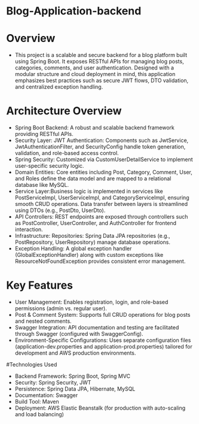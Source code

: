 # Blog-Application-backend
# Overview
* This project is a scalable and secure backend for a blog platform built using Spring Boot. It exposes RESTful APIs for managing blog posts, categories, comments, and user authentication. Designed with a modular structure and cloud deployment in mind, this application emphasizes best practices such as secure JWT flows, DTO validation, and centralized exception handling.

# Architecture Overview
* Spring Boot Backend: A robust and scalable backend framework providing RESTful APIs.
* Security Layer: JWT Authentication: Components such as JwtService, JwtAuthenticationFilter, and SecurityConfig handle token generation, validation, and role-based access control.
* Spring Security: Customized via CustomUserDetailService to implement user-specific security logic.
* Domain Entities: Core entities including Post, Category, Comment, User, and Roles define the data model and are mapped to a relational database like MySQL.
* Service Layer:Business logic is implemented in services like PostServiceImpl, UserServiceImpl, and CategoryServiceImpl, ensuring smooth CRUD operations.
                Data transfer between layers is streamlined using DTOs (e.g., PostDto, UserDto).
* API Controllers: REST endpoints are exposed through controllers such as PostController, UserController, and AuthController for frontend interaction.
* Infrastructure: Repositories: Spring Data JPA repositories (e.g., PostRepository, UserRepository) manage database operations.
* Exception Handling: A global exception handler (GlobalExceptionHandler) along with custom exceptions like ResourceNotFoundException provides consistent error management.

# Key Features
* User Management: Enables registration, login, and role-based permissions (admin vs. regular user).
* Post & Comment System: Supports full CRUD operations for blog posts and nested comments.
* Swagger Integration: API documentation and testing are facilitated through Swagger (configured with SwaggerConfig).
* Environment-Specific Configurations: Uses separate configuration files (application-dev.properties and application-prod.properties) tailored for development and AWS production environments.

#Technologies Used
* Backend Framework: Spring Boot, Spring MVC
* Security: Spring Security, JWT
* Persistence: Spring Data JPA, Hibernate, MySQL
* Documentation: Swagger
* Build Tool: Maven
* Deployment: AWS Elastic Beanstalk (for production with auto-scaling and load balancing)
